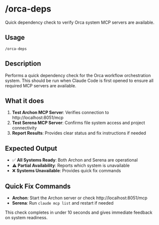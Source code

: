 # /orca-deps

Quick dependency check to verify Orca system MCP servers are available.

## Usage
```
/orca-deps
```

## Description
Performs a quick dependency check for the Orca workflow orchestration system. This should be run when Claude Code is first opened to ensure all required MCP servers are available.

## What it does
1. **Test Archon MCP Server**: Verifies connection to http://localhost:8051/mcp
2. **Test Serena MCP Server**: Confirms file system access and project connectivity
3. **Report Results**: Provides clear status and fix instructions if needed

## Expected Output
- ✅ **All Systems Ready**: Both Archon and Serena are operational
- ⚠️ **Partial Availability**: Reports which system is unavailable
- ❌ **Systems Unavailable**: Provides quick fix commands

## Quick Fix Commands
- **Archon**: Start the Archon server or check http://localhost:8051/mcp
- **Serena**: Run `claude mcp list` and restart if needed

This check completes in under 10 seconds and gives immediate feedback on system readiness.